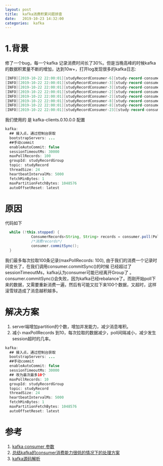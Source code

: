 ```yaml
---
layout: post
title:  kafka消费积累问题排查
date:   2019-10-23 14:32:00
categories:  kafka
---
```

# 1.背景
修了一个bug，每一个kafka 记录消费时间长了30%。但是当晚高峰的时候kafka的数据积累量不断的增加，达到10w+，打开log发现很多的kafka日志:

```java
[INFO][2019-10-22 22:00:01][studyRecordConsumer-6][study-record-consumer][][][][10.1.7.176][o.a.k.c.c.i.AbstractCoordinator] - (Re-)joining group studyRecordGroup
[INFO][2019-10-22 22:00:01][studyRecordConsumer-3][study-record-consumer][][][][10.1.7.176][o.a.k.c.c.i.ConsumerCoordinator] - Revoking previously assigned partitions [] for group studyRecordGroup
[INFO][2019-10-22 22:00:01][studyRecordConsumer-3][study-record-consumer][][][][10.1.7.176][o.a.k.c.c.i.AbstractCoordinator] - (Re-)joining group studyRecordGroup
[INFO][2019-10-22 22:00:01][studyRecordConsumer-2][study-record-consumer][][][][10.1.7.176][o.a.k.c.c.i.ConsumerCoordinator] - Revoking previously assigned partitions [] for group studyRecordGroup
[INFO][2019-10-22 22:00:01][studyRecordConsumer-2][study-record-consumer][][][][10.1.7.176][o.a.k.c.c.i.AbstractCoordinator] - (Re-)joining group studyRecordGroup
[INFO][2019-10-22 22:00:01][studyRecordConsumer-8][study-record-consumer][][][][10.1.7.176][o.a.k.c.c.i.ConsumerCoordinator] - Revoking previously assigned partitions [] for group studyRecordGroup
[INFO][2019-10-22 22:00:01][studyRecordConsumer-8][study-record-consumer][][][][10.1.7.176][o.a.k.c.c.i.AbstractCoordinator] - (Re-)joining group studyRecordGroup
[INFO][2019-10-22 22:00:01][studyRecordConsumer-23][study-record-consumer][][][][10.1.7.176][o.a.k.c.c.i.ConsumerCoordinator] - Revoking previously assigned partitions [] for group studyRecordGroup

```
我们使用的 是 kafka-clients.0.10.0.0 配置
```java
kafka:
  ## 接入点，通过控制台获取
  bootstrapServers: ...
  ##手动commit
  enableAutoCommit: false
  sessionTimeoutMs: 30000
  maxPollRecords: 100
  groupId: studyRecordGroup
  topic: studyRecord
  threadSize: 24
  heartbeatIntervalMs: 5000
  fetchMinBytes: 1
  maxPartitionFetchBytes: 1048576
  autoOffsetReset: latest
```

# 原因

代码如下
```java
  while (!this.stopped) {
            ConsumerRecords<String, String> records = consumer.poll(PollTimeout);
            /*消费records*/
            consumer.commitSync();
  }

```
我们最多每次拉取100条记录(maxPollRecords: 100), 由于我们的消费一个记录时间变长了，在我们调用consumer.commitSync()的时候 已经超过了 sessionTimeoutMs，kafka认为consumer可能已经离开Group了 。consumer.commitSync()会失败，因为kafka已经rebalance了。而刚开始poll下来的数据，又需要重新消费一遍，然后有可能又拉下来100个数据，又超时，这样滚雪球造成了消息越积越多。


# 解决方案
1. server端增加partition的个数，增加并发能力，减少消息堆积。
2. 减小 maxPollRecords 到10，每次拉取的数据减少，poll间隔减小，减少发生session超时的几率。


```java
kafka:
  ## 接入点，通过控制台获取
  bootstrapServers: ...
  ##手动commit
  enableAutoCommit: false
  sessionTimeoutMs: 30000
  ## 改为最次最多10个
  maxPollRecords: 10 
  groupId: studyRecordGroup
  topic: studyRecord
  threadSize: 24
  heartbeatIntervalMs: 5000
  fetchMinBytes: 1
  maxPartitionFetchBytes: 1048576
  autoOffsetReset: latest
```



# 参考
1. [kafka consumer 参数](http://kafka.apache.org/0100/documentation.html#consumerapi)
2. [总结kafka的consumer消费能力很低的情况下的处理方案](https://www.jianshu.com/p/4e00dff97f39)
3. [kafka源码解析](https://matt33.com/tags/kafka/)

